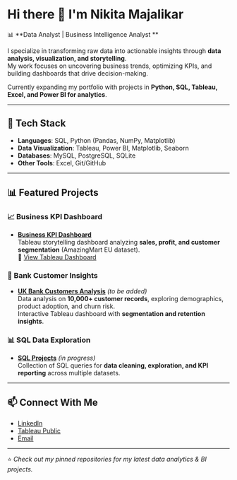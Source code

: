 

<!--
**nikitamajalikar/nikitamajalikar** is a ✨ _special_ ✨ repository because its `README.md` (this file) appears on your GitHub profile.

Here are some ideas to get you started:

- 🔭 I’m currently working on ...
- 🌱 I’m currently learning ...
- 👯 I’m looking to collaborate on ...
- 🤔 I’m looking for help with ...
- 💬 Ask me about ...
- 📫 How to reach me: ...
- 😄 Pronouns: ...
- ⚡ Fun fact: ...
-->
# Hi there 👋 I'm Nikita Majalikar  

📊 **Data Analyst | Business Intelligence Analyst **  

I specialize in transforming raw data into actionable insights through **data analysis, visualization, and storytelling**.  
My work focuses on uncovering business trends, optimizing KPIs, and building dashboards that drive decision-making.  

Currently expanding my portfolio with projects in **Python, SQL, Tableau, Excel, and Power BI for analytics**.  

---

## 🔧 Tech Stack  
- **Languages**: SQL, Python (Pandas, NumPy, Matplotlib)  
- **Data Visualization**: Tableau, Power BI, Matplotlib, Seaborn  
- **Databases**: MySQL, PostgreSQL, SQLite  
- **Other Tools**: Excel, Git/GitHub  

---

## 📊 Featured Projects  

### 📈 Business KPI Dashboard  
- [**Business KPI Dashboard**](https://github.com/nikitamajalikar/Business-KPI-Dashboard)  
  Tableau storytelling dashboard analyzing **sales, profit, and customer segmentation** (AmazingMart EU dataset).  
  🔗 [View Tableau Dashboard](https://public.tableau.com/your-tableau-link)  

### 🏦 Bank Customer Insights  
- [**UK Bank Customers Analysis**](https://github.com/nikitamajalikar/UK-Bank-Customers) *(to be added)*  
  Data analysis on **10,000+ customer records**, exploring demographics, product adoption, and churn risk.  
  Interactive Tableau dashboard with **segmentation and retention insights**.  

### 📊 SQL Data Exploration  
- [**SQL Projects**](https://github.com/nikitamajalikar/SQL-Portfolio) *(in progress)*  
  Collection of SQL queries for **data cleaning, exploration, and KPI reporting** across multiple datasets.  

---

## 📫 Connect With Me  
- [LinkedIn](https://www.linkedin.com/in/nikita-majalikar-7a0277188/)  
- [Tableau Public](https://public.tableau.com/app/profile/nikita.majalikar/vizzes)  
- [Email](mailto:nikitanandamajalikar@gmail.com)  

---
⭐️ *Check out my pinned repositories for my latest data analytics & BI projects.*  
